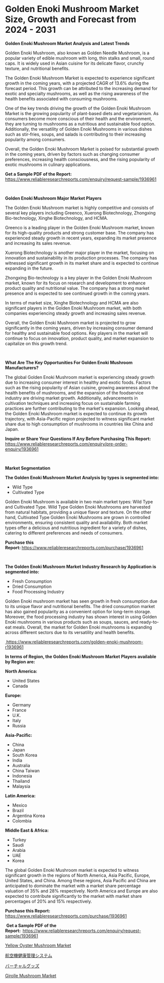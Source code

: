 <p><h1>Golden Enoki Mushroom Market Size, Growth and Forecast from 2024 - 2031</h1></p><p><strong>Golden Enoki Mushroom Market Analysis and Latest Trends</strong></p>
<p><p>Golden Enoki Mushroom, also known as Golden Needle Mushroom, is a popular variety of edible mushroom with long, thin stalks and small, round caps. It is widely used in Asian cuisine for its delicate flavor, crunchy texture, and nutritional benefits.</p><p>The Golden Enoki Mushroom Market is expected to experience significant growth in the coming years, with a projected CAGR of 13.6% during the forecast period. This growth can be attributed to the increasing demand for exotic and specialty mushrooms, as well as the rising awareness of the health benefits associated with consuming mushrooms.</p><p>One of the key trends driving the growth of the Golden Enoki Mushroom Market is the growing popularity of plant-based diets and vegetarianism. As consumers become more conscious of their health and the environment, they are turning to mushrooms as a nutritious and sustainable food option. Additionally, the versatility of Golden Enoki Mushrooms in various dishes such as stir-fries, soups, and salads is contributing to their increasing popularity among consumers.</p><p>Overall, the Golden Enoki Mushroom Market is poised for substantial growth in the coming years, driven by factors such as changing consumer preferences, increasing health consciousness, and the rising popularity of exotic mushrooms in culinary applications.</p></p>
<p><strong>Get a Sample PDF of the Report:&nbsp;</strong> <a href="https://www.reliableresearchreports.com/enquiry/request-sample/1936961">https://www.reliableresearchreports.com/enquiry/request-sample/1936961</a></p>
<p>&nbsp;</p>
<p><strong>Golden Enoki Mushroom Major Market Players</strong></p>
<p><p>The Golden Enoki Mushroom market is highly competitive and consists of several key players including Greenco, Xuerong Biotechnology, Zhongxing Bio-technology, Xinghe Biotechnology, and HCMA. </p><p>Greenco is a leading player in the Golden Enoki Mushroom market, known for its high-quality products and strong customer base. The company has experienced steady growth in recent years, expanding its market presence and increasing its sales revenue.</p><p>Xuerong Biotechnology is another major player in the market, focusing on innovation and sustainability in its production processes. The company has witnessed significant growth in its market share and is expected to continue expanding in the future.</p><p>Zhongxing Bio-technology is a key player in the Golden Enoki Mushroom market, known for its focus on research and development to enhance product quality and nutritional value. The company has a strong market presence and is expected to see continued growth in the coming years.</p><p>In terms of market size, Xinghe Biotechnology and HCMA are also significant players in the Golden Enoki Mushroom market, with both companies experiencing steady growth and increasing sales revenue.</p><p>Overall, the Golden Enoki Mushroom market is projected to grow significantly in the coming years, driven by increasing consumer demand for healthy and sustainable food options. Key players in the market will continue to focus on innovation, product quality, and market expansion to capitalize on this growth trend.</p></p>
<p>&nbsp;</p>
<p><strong>What Are The Key Opportunities For Golden Enoki Mushroom Manufacturers?</strong></p>
<p><p>The global Golden Enoki Mushroom market is experiencing steady growth due to increasing consumer interest in healthy and exotic foods. Factors such as the rising popularity of Asian cuisine, growing awareness about the health benefits of mushrooms, and the expansion of the foodservice industry are driving market growth. Additionally, advancements in cultivation techniques and increasing focus on sustainable farming practices are further contributing to the market's expansion. Looking ahead, the Golden Enoki Mushroom market is expected to continue its growth trajectory, with Asia-Pacific region projected to witness significant market share due to high consumption of mushrooms in countries like China and Japan.</p></p>
<p><strong>Inquire or Share Your Questions If Any Before Purchasing This Report:</strong> <a href="https://www.reliableresearchreports.com/enquiry/pre-order-enquiry/1936961">https://www.reliableresearchreports.com/enquiry/pre-order-enquiry/1936961</a></p>
<p>&nbsp;</p>
<p><strong>Market Segmentation</strong></p>
<p><strong>The Golden Enoki Mushroom Market Analysis by types is segmented into:</strong></p>
<p><ul><li>Wild Type</li><li>Cultivated Type</li></ul></p>
<p><p>Golden Enoki Mushroom is available in two main market types: Wild Type and Cultivated Type. Wild Type Golden Enoki Mushrooms are harvested from natural habitats, providing a unique flavor and texture. On the other hand, Cultivated Type Golden Enoki Mushrooms are grown in controlled environments, ensuring consistent quality and availability. Both market types offer a delicious and nutritious ingredient for a variety of dishes, catering to different preferences and needs of consumers.</p></p>
<p><strong>Purchase this Report:&nbsp;</strong><a href="https://www.reliableresearchreports.com/purchase/1936961">https://www.reliableresearchreports.com/purchase/1936961</a></p>
<p>&nbsp;</p>
<p><strong>The Golden Enoki Mushroom Market Industry Research by Application is segmented into:</strong></p>
<p><ul><li>Fresh Consumption</li><li>Dried Consumption</li><li>Food Processing Industry</li></ul></p>
<p><p>Golden Enoki mushroom market has seen growth in fresh consumption due to its unique flavor and nutritional benefits. The dried consumption market has also gained popularity as a convenient option for long-term storage. Moreover, the food processing industry has shown interest in using Golden Enoki mushrooms in various products such as soups, sauces, and ready-to-eat meals. Overall, the market for Golden Enoki mushrooms is expanding across different sectors due to its versatility and health benefits.</p></p>
<p><a href="https://www.reliableresearchreports.com/golden-enoki-mushroom-r1936961">&nbsp;https://www.reliableresearchreports.com/golden-enoki-mushroom-r1936961</a></p>
<p><strong>In terms of Region, the Golden Enoki Mushroom Market Players available by Region are:</strong></p>
<p>
    <p> <strong> North America: </strong>
        <ul>
            <li>United States</li>
            <li>Canada</li>
        </ul>
        </p> 
    <p> <strong> Europe: </strong>
        <ul>
            <li>Germany</li>
            <li>France</li>
            <li>U.K.</li>
            <li>Italy</li>
            <li>Russia</li>
        </ul>
        </p> 
    <p> <strong> Asia-Pacific: </strong>
        <ul>
            <li>China</li>
            <li>Japan</li>
            <li>South Korea</li>
            <li>India</li>
            <li>Australia</li>
            <li>China Taiwan</li>
            <li>Indonesia</li>
            <li>Thailand</li>
            <li>Malaysia</li>
        </ul>
        </p> 
    <p> <strong> Latin America: </strong>
        <ul>
            <li>Mexico</li>
            <li>Brazil</li>
            <li>Argentina Korea</li>
            <li>Colombia</li>
        </ul>
        </p> 
    <p> <strong> Middle East & Africa: </strong>
        <ul>
            <li>Turkey</li>
            <li>Saudi</li>
            <li>Arabia</li>
            <li>UAE</li>
            <li>Korea</li>
        </ul>
    </p>
    </p>
<p><p>The global Golden Enoki Mushroom market is expected to witness significant growth in the regions of North America, Asia Pacific, Europe, United States, and China. Among these regions, Asia Pacific and China are anticipated to dominate the market with a market share percentage valuation of 35% and 28% respectively. North America and Europe are also expected to contribute significantly to the market with market share percentages of 20% and 15% respectively.</p></p>
<p><strong>Purchase this Report: </strong><a href="https://www.reliableresearchreports.com/purchase/1936961">https://www.reliableresearchreports.com/purchase/1936961</a></p>
<p>&nbsp;<strong>Get a Sample PDF of the Report:&nbsp;&nbsp;</strong><a href="https://www.reliableresearchreports.com/enquiry/request-sample/1936961">https://www.reliableresearchreports.com/enquiry/request-sample/1936961</a></p>
<p><strong></strong></p>
<p><p><a href="https://github.com/Angelnienowdseej3e45z3p8c/Market-Research-Report-List-2/blob/main/yellow-oyster-mushroom-market.md">Yellow Oyster Mushroom Market</a></p><p><a href="https://github.com/vlcostes/Market-Research-Report-List-1/blob/main/907398219124.md">航空機健康管理システム</a></p><p><a href="https://github.com/EstaSprer20231/Market-Research-Report-List-1/blob/main/674994119125.md">バーチャルグッズ</a></p><p><a href="https://github.com/brentleyjimmiealvaradoz4l1rea/Market-Research-Report-List-2/blob/main/girolle-mushroom-market.md">Girolle Mushroom Market</a></p></p>